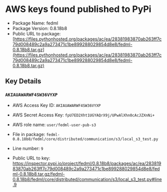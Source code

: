 # AWS keys found published to PyPi

* Package Name: fedml
* Package Version: 0.8.18b8
* Public URL to package: [https://files.pythonhosted.org/packages/ac/ea/28381983870ab263ff7c79d008489c2a9a273471c1be899288029854d8e8/fedml-0.8.18b8.tar.gz](https://files.pythonhosted.org/packages/ac/ea/28381983870ab263ff7c79d008489c2a9a273471c1be899288029854d8e8/fedml-0.8.18b8.tar.gz)

## Key Details

### `AKIAUAWARWF4SW36VYXP`

* AWS Access Key ID: `AKIAUAWARWF4SW36VYXP`
* AWS Secret Access Key: `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` 
* AWS role name: `user/fedml-user-pub-s3`
* File in package: `fedml-0.8.18b8/fedml/core/distributed/communication/s3/local_s3_test.py`
* Line number: `9`

* Public URL to key: https://inspector.pypi.io/project/fedml/0.8.18b8/packages/ac/ea/28381983870ab263ff7c79d008489c2a9a273471c1be899288029854d8e8/fedml-0.8.18b8.tar.gz/fedml-0.8.18b8/fedml/core/distributed/communication/s3/local_s3_test.py#line.9


